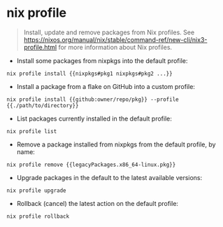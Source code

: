 # nix profile

> Install, update and remove packages from Nix profiles.
> See <https://nixos.org/manual/nix/stable/command-ref/new-cli/nix3-profile.html> for more information about Nix profiles.

- Install some packages from nixpkgs into the default profile:

`nix profile install {{nixpkgs#pkg1 nixpkgs#pkg2 ...}}`

- Install a package from a flake on GitHub into a custom profile:

`nix profile install {{github:owner/repo/pkg}} --profile {{./path/to/directory}}`

- List packages currently installed in the default profile:

`nix profile list`

- Remove a package installed from nixpkgs from the default profile, by name:

`nix profile remove {{legacyPackages.x86_64-linux.pkg}}`

- Upgrade packages in the default to the latest available versions:

`nix profile upgrade`

- Rollback (cancel) the latest action on the default profile:

`nix profile rollback`
